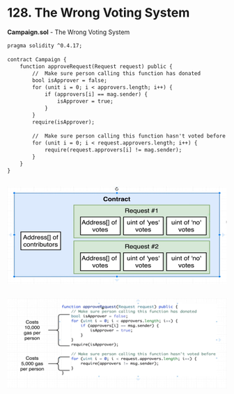 # 128. The Wrong Voting System

**Campaign.sol** - The Wrong Voting System
```
pragma solidity ^0.4.17;

contract Campaign { 
    function approveRequest(Request request) public {
        //  Make sure person calling this function has donated
        bool isApprover = false;
        for (unit i = 0; i < approvers.length; i++) {
            if (approvers[i] == mag.sender) {
                isApprover = true;
            }
        }
        require(isApprover);

        //  Make sure person calling this function hasn't voted before
        for (unit i = 0; i < request.approvers.length; i++) {
            require(request.approvers[i] != mag.sender);  
        }
    }
}
```

![128. The Wrong Voting System](../imgs/128.1_The-Wrong-Voting-System.png)
---
![128. The Wrong Voting System](../imgs/128.2_The-Wrong-Voting-System.png)
---